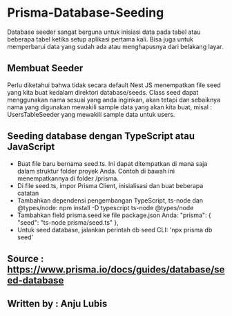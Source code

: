 # Prisma-Database-Seeding
Database seeder sangat berguna untuk inisiasi data pada tabel atau beberapa tabel ketika setup aplikasi pertama kali. Bisa juga untuk memperbarui data yang sudah ada atau menghapusnya dari belakang layar.

## Membuat Seeder
Perlu diketahui bahwa tidak secara default Nest JS menempatkan file seed yang kita buat kedalam direktori database/seeds. Class seed dapat menggunakan nama sesuai yang anda inginkan, akan tetapi dan sebaiknya nama yang digunakan mewakili sample data yang akan kita buat, misal : UsersTableSeeder yang mewakili sample data untuk users. 

## Seeding database dengan TypeScript atau JavaScript
- Buat file baru bernama seed.ts. Ini dapat ditempatkan di mana saja dalam struktur folder proyek Anda. Contoh di bawah ini menempatkannya di folder /prisma.
- Di file seed.ts, impor Prisma Client, inisialisasi dan buat beberapa catatan
- Tambahkan dependensi pengembangan TypeScript, ts-node dan @types/node: npm install -D typescript ts-node @types/node
- Tambahkan field prisma.seed ke file package.json Anda:
 "prisma": {
  "seed": "ts-node prisma/seed.ts"
},
- Untuk seed database, jalankan perintah db seed CLI: 'npx prisma db seed'


## Source : https://www.prisma.io/docs/guides/database/seed-database
## Written by : Anju Lubis
   
